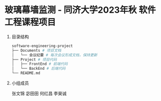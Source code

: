 # 玻璃幕墙监测 - 同济大学2023年秋 软件工程课程项目

1. 目录结构

    ``` bash
    software-engineering-project
    ├── Documents # 项目文档
    │   └── 会议纪要 # 每次会议形成文档，保持更新
    ├── Project # 项目代码
    │   ├── FrontEnd # 前端代码
    │   └── BackEnd # 后端代码
    └── README.md
    ```

2. 小组成员

    张文锦 宓田田 何红昌 李昊诚
